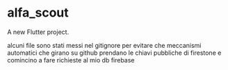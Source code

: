 # alfa_scout

A new Flutter project.

alcuni file sono stati messi nel gitignore per evitare che meccanismi automatici che girano su github prendano le chiavi pubbliche di firestone e comincino a fare richieste al mio db firebase
